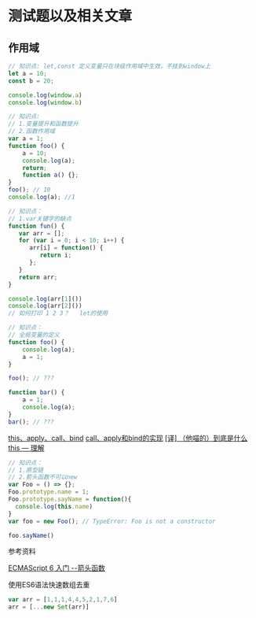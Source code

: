 # 测试题以及相关文章

## 作用域

```js
// 知识点: let,const 定义变量只在块级作用域中生效，不挂到window上
let a = 10;
const b = 20;

console.log(window.a)
console.log(window.b)
```

<!--more-->
```js
// 知识点:
// 1.变量提升和函数提升
// 2.函数作用域
var a = 1;
function foo() {
    a = 10;
    console.log(a);
    return;
    function a() {};
}
foo(); // 10
console.log(a); //1
```

```js
// 知识点：
// 1.var关键字的缺点
function fun() {
   var arr = [];
   for (var i = 0; i < 10; i++) {
      arr[i] = function() {
         return i;
      };
   }
   return arr;
}

console.log(arr[1]())
console.log(arr[2]())
// 如何打印 1 2 3？   let的使用
```

```js
// 知识点：
// 全局变量的定义
function foo() {
    console.log(a);
    a = 1;
}

foo(); // ???

function bar() {
    a = 1;
    console.log(a);
}
bar(); // ???
```

[this、apply、call、bind](https://juejin.im/post/59bfe84351882531b730bac2)
[call、apply和bind的实现](https://github.com/Abiel1024/blog/issues/16)
[[译] （他喵的）到底是什么this — 理解](https://juejin.im/post/5b9f176b6fb9a05d3827d03f)

```js
// 知识点：
// 1.原型链
// 2.箭头函数不可以new
var Foo = () => {};
Foo.prototype.name = 1;
Foo.prototype.sayName = function(){
  console.log(this.name)
}
var foo = new Foo(); // TypeError: Foo is not a constructor

foo.sayName()
```

参考资料

[ECMAScript 6 入门 --箭头函数](http://es6.ruanyifeng.com/#docs/function#%E7%AE%AD%E5%A4%B4%E5%87%BD%E6%95%B0)

使用ES6语法快速数组去重

```js
var arr = [1,1,1,4,4,5,2,1,7,6]
arr = [...new Set(arr)]
```
